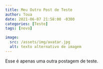 ```yaml
---
title: Meu Outro Post de Teste
author: Toua
date: 2021-06-07 21:58:00 -0300
categories: [Teste]
tags: [novo]

image:
  src: /assets/img/avatar.jpg
  alt: texto alternativo de imagem
---
```



Esse é apenas uma  outra postagem de teste.